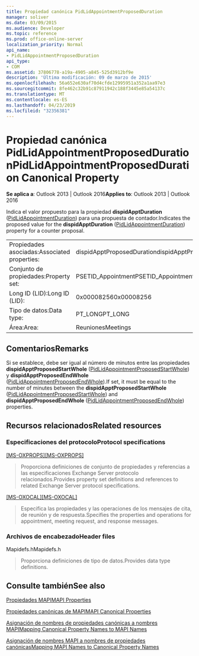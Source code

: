 ```yaml
---
title: Propiedad canónica PidLidAppointmentProposedDuration
manager: soliver
ms.date: 03/09/2015
ms.audience: Developer
ms.topic: reference
ms.prod: office-online-server
localization_priority: Normal
api_name:
- PidLidAppointmentProposedDuration
api_type:
- COM
ms.assetid: 37806778-a19a-4905-a845-525d3912bf9e
description: 'Última modificación: 09 de marzo de 2015'
ms.openlocfilehash: 56a652e630af70d4cfde12995951a352a1aa97e3
ms.sourcegitcommit: 8fe462c32b91c87911942c188f3445e85a54137c
ms.translationtype: MT
ms.contentlocale: es-ES
ms.lasthandoff: 04/23/2019
ms.locfileid: "32356381"
---
```

# <a name="pidlidappointmentproposedduration-canonical-property"></a><span data-ttu-id="c0613-103">Propiedad canónica PidLidAppointmentProposedDuration</span><span class="sxs-lookup"><span data-stu-id="c0613-103">PidLidAppointmentProposedDuration Canonical Property</span></span>

  
  
<span data-ttu-id="c0613-104">**Se aplica a**: Outlook 2013 | Outlook 2016</span><span class="sxs-lookup"><span data-stu-id="c0613-104">**Applies to**: Outlook 2013 | Outlook 2016</span></span> 
  
<span data-ttu-id="c0613-105">Indica el valor propuesto para la propiedad **dispidApptDuration** ([PidLidAppointmentDuration](pidlidappointmentduration-canonical-property.md)) para una propuesta de contador.</span><span class="sxs-lookup"><span data-stu-id="c0613-105">Indicates the proposed value for the **dispidApptDuration** ([PidLidAppointmentDuration](pidlidappointmentduration-canonical-property.md)) property for a counter proposal.</span></span>
  
|||
|:-----|:-----|
|<span data-ttu-id="c0613-106">Propiedades asociadas:</span><span class="sxs-lookup"><span data-stu-id="c0613-106">Associated properties:</span></span>  <br/> |<span data-ttu-id="c0613-107">dispidApptProposedDuration</span><span class="sxs-lookup"><span data-stu-id="c0613-107">dispidApptProposedDuration</span></span>  <br/> |
|<span data-ttu-id="c0613-108">Conjunto de propiedades:</span><span class="sxs-lookup"><span data-stu-id="c0613-108">Property set:</span></span>  <br/> |<span data-ttu-id="c0613-109">PSETID_Appointment</span><span class="sxs-lookup"><span data-stu-id="c0613-109">PSETID_Appointment</span></span>  <br/> |
|<span data-ttu-id="c0613-110">Long ID (LID):</span><span class="sxs-lookup"><span data-stu-id="c0613-110">Long ID (LID):</span></span>  <br/> |<span data-ttu-id="c0613-111">0x00008256</span><span class="sxs-lookup"><span data-stu-id="c0613-111">0x00008256</span></span>  <br/> |
|<span data-ttu-id="c0613-112">Tipo de datos:</span><span class="sxs-lookup"><span data-stu-id="c0613-112">Data type:</span></span>  <br/> |<span data-ttu-id="c0613-113">PT_LONG</span><span class="sxs-lookup"><span data-stu-id="c0613-113">PT_LONG</span></span>  <br/> |
|<span data-ttu-id="c0613-114">Área:</span><span class="sxs-lookup"><span data-stu-id="c0613-114">Area:</span></span>  <br/> |<span data-ttu-id="c0613-115">Reuniones</span><span class="sxs-lookup"><span data-stu-id="c0613-115">Meetings</span></span>  <br/> |
   
## <a name="remarks"></a><span data-ttu-id="c0613-116">Comentarios</span><span class="sxs-lookup"><span data-stu-id="c0613-116">Remarks</span></span>

<span data-ttu-id="c0613-117">Si se establece, debe ser igual al número de minutos entre las propiedades **dispidApptProposedStartWhole** ([PidLidAppointmentProposedStartWhole](pidlidappointmentproposedstartwhole-canonical-property.md)) y **dispidApptProposedEndWhole** ([PidLidAppointmentProposedEndWhole](pidlidappointmentproposedendwhole-canonical-property.md)).</span><span class="sxs-lookup"><span data-stu-id="c0613-117">If set, it must be equal to the number of minutes between the **dispidApptProposedStartWhole** ([PidLidAppointmentProposedStartWhole](pidlidappointmentproposedstartwhole-canonical-property.md)) and **dispidApptProposedEndWhole** ([PidLidAppointmentProposedEndWhole](pidlidappointmentproposedendwhole-canonical-property.md)) properties.</span></span>
  
## <a name="related-resources"></a><span data-ttu-id="c0613-118">Recursos relacionados</span><span class="sxs-lookup"><span data-stu-id="c0613-118">Related resources</span></span>

### <a name="protocol-specifications"></a><span data-ttu-id="c0613-119">Especificaciones del protocolo</span><span class="sxs-lookup"><span data-stu-id="c0613-119">Protocol specifications</span></span>

<span data-ttu-id="c0613-120">[[MS-OXPROPS]](https://msdn.microsoft.com/library/f6ab1613-aefe-447d-a49c-18217230b148%28Office.15%29.aspx)</span><span class="sxs-lookup"><span data-stu-id="c0613-120">[[MS-OXPROPS]](https://msdn.microsoft.com/library/f6ab1613-aefe-447d-a49c-18217230b148%28Office.15%29.aspx)</span></span>
  
> <span data-ttu-id="c0613-121">Proporciona definiciones de conjunto de propiedades y referencias a las especificaciones Exchange Server protocolo relacionados.</span><span class="sxs-lookup"><span data-stu-id="c0613-121">Provides property set definitions and references to related Exchange Server protocol specifications.</span></span>
    
<span data-ttu-id="c0613-122">[[MS-OXOCAL]](https://msdn.microsoft.com/library/09861fde-c8e4-4028-9346-e7c214cfdba1%28Office.15%29.aspx)</span><span class="sxs-lookup"><span data-stu-id="c0613-122">[[MS-OXOCAL]](https://msdn.microsoft.com/library/09861fde-c8e4-4028-9346-e7c214cfdba1%28Office.15%29.aspx)</span></span>
  
> <span data-ttu-id="c0613-123">Especifica las propiedades y las operaciones de los mensajes de cita, de reunión y de respuesta.</span><span class="sxs-lookup"><span data-stu-id="c0613-123">Specifies the properties and operations for appointment, meeting request, and response messages.</span></span>
    
### <a name="header-files"></a><span data-ttu-id="c0613-124">Archivos de encabezado</span><span class="sxs-lookup"><span data-stu-id="c0613-124">Header files</span></span>

<span data-ttu-id="c0613-125">Mapidefs.h</span><span class="sxs-lookup"><span data-stu-id="c0613-125">Mapidefs.h</span></span>
  
> <span data-ttu-id="c0613-126">Proporciona definiciones de tipo de datos.</span><span class="sxs-lookup"><span data-stu-id="c0613-126">Provides data type definitions.</span></span>
    
## <a name="see-also"></a><span data-ttu-id="c0613-127">Consulte también</span><span class="sxs-lookup"><span data-stu-id="c0613-127">See also</span></span>



[<span data-ttu-id="c0613-128">Propiedades MAPI</span><span class="sxs-lookup"><span data-stu-id="c0613-128">MAPI Properties</span></span>](mapi-properties.md)
  
[<span data-ttu-id="c0613-129">Propiedades canónicas de MAPI</span><span class="sxs-lookup"><span data-stu-id="c0613-129">MAPI Canonical Properties</span></span>](mapi-canonical-properties.md)
  
[<span data-ttu-id="c0613-130">Asignación de nombres de propiedades canónicas a nombres MAPI</span><span class="sxs-lookup"><span data-stu-id="c0613-130">Mapping Canonical Property Names to MAPI Names</span></span>](mapping-canonical-property-names-to-mapi-names.md)
  
[<span data-ttu-id="c0613-131">Asignación de nombres MAPI a nombres de propiedades canónicas</span><span class="sxs-lookup"><span data-stu-id="c0613-131">Mapping MAPI Names to Canonical Property Names</span></span>](mapping-mapi-names-to-canonical-property-names.md)

